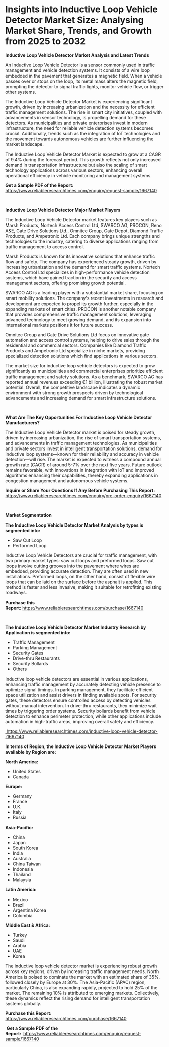 <p><h1>Insights into Inductive Loop Vehicle Detector Market Size: Analysing Market Share, Trends, and Growth from 2025 to 2032</h1></p><p><strong>Inductive Loop Vehicle Detector Market Analysis and Latest Trends</strong></p>
<p><p>An Inductive Loop Vehicle Detector is a sensor commonly used in traffic management and vehicle detection systems. It consists of a wire loop embedded in the pavement that generates a magnetic field. When a vehicle passes over or stops on the loop, its metal mass alters the magnetic field, prompting the detector to signal traffic lights, monitor vehicle flow, or trigger other systems.</p><p>The Inductive Loop Vehicle Detector Market is experiencing significant growth, driven by increasing urbanization and the necessity for efficient traffic management solutions. The rise in smart city initiatives, coupled with advancements in sensor technology, is propelling demand for these detectors. As municipalities and private enterprises invest in modern infrastructure, the need for reliable vehicle detection systems becomes crucial. Additionally, trends such as the integration of IoT technologies and the movement towards autonomous vehicles are further influencing the market landscape.</p><p>The Inductive Loop Vehicle Detector Market is expected to grow at a CAGR of 9.4% during the forecast period. This growth reflects not only increased demand in transportation infrastructure but also the scaling of smart technology applications across various sectors, enhancing overall operational efficiency in vehicle monitoring and management systems.</p></p>
<p><strong>Get a Sample PDF of the Report:&nbsp;</strong> <a href="https://www.reliableresearchtimes.com/enquiry/request-sample/1667140?utm_campaign=3106&utm_medium=2&utm_source=Github&utm_content=ia&utm_term=17042025&utm_id=inductive-loop-vehicle-detector">https://www.reliableresearchtimes.com/enquiry/request-sample/1667140</a></p>
<p>&nbsp;</p>
<p><strong>Inductive Loop Vehicle Detector Major Market Players</strong></p>
<p><p>The Inductive Loop Vehicle Detector market features key players such as Marsh Products, Nortech Access Control Ltd, SWARCO AG, PROCON, Reno A&E, Gate Drive Solutions Ltd., Omnitec Group, Gate Depot, Diamond Traffic Products, and Ampetronic Ltd. Each company brings unique strengths and technologies to the industry, catering to diverse applications ranging from traffic management to access control.</p><p>Marsh Products is known for its innovative solutions that enhance traffic flow and safety. The company has experienced steady growth, driven by increasing urbanization and the demand for smart traffic systems. Nortech Access Control Ltd specializes in high-performance vehicle detection systems, which have gained traction in the security and access management sectors, offering promising growth potential.</p><p>SWARCO AG is a leading player with a substantial market share, focusing on smart mobility solutions. The company's recent investments in research and development are expected to propel its growth further, especially in the expanding markets of smart cities. PROCON is another notable company that provides comprehensive traffic management solutions, leveraging advanced technology to meet growing demand, and its expansion into international markets positions it for future success.</p><p>Omnitec Group and Gate Drive Solutions Ltd focus on innovative gate automation and access control systems, helping to drive sales through the residential and commercial sectors. Companies like Diamond Traffic Products and Ampetronic Ltd specialize in niche markets, providing specialized detection solutions which find applications in various sectors.</p><p>The market size for inductive loop vehicle detectors is expected to grow significantly as municipalities and commercial enterprises prioritize efficient traffic management and safety solutions. As a benchmark, SWARCO AG has reported annual revenues exceeding €1 billion, illustrating the robust market potential. Overall, the competitive landscape indicates a dynamic environment with strong growth prospects driven by technological advancements and increasing demand for smart infrastructure solutions.</p></p>
<p>&nbsp;</p>
<p><strong>What Are The Key Opportunities For Inductive Loop Vehicle Detector Manufacturers?</strong></p>
<p><p>The Inductive Loop Vehicle Detector market is poised for steady growth, driven by increasing urbanization, the rise of smart transportation systems, and advancements in traffic management technologies. As municipalities and private sectors invest in intelligent transportation solutions, demand for inductive loop systems—known for their reliability and accuracy in vehicle detection—will rise. The market is expected to witness a compound annual growth rate (CAGR) of around 5-7% over the next five years. Future outlook remains favorable, with innovations in integration with IoT and improved algorithms enhancing their capabilities, thereby expanding applications in congestion management and autonomous vehicle systems.</p></p>
<p><strong>Inquire or Share Your Questions If Any Before Purchasing This Report:</strong> <a href="https://www.reliableresearchtimes.com/enquiry/pre-order-enquiry/1667140?utm_campaign=3106&utm_medium=2&utm_source=Github&utm_content=ia&utm_term=17042025&utm_id=inductive-loop-vehicle-detector">https://www.reliableresearchtimes.com/enquiry/pre-order-enquiry/1667140</a></p>
<p>&nbsp;</p>
<p><strong>Market Segmentation</strong></p>
<p><strong>The Inductive Loop Vehicle Detector Market Analysis by types is segmented into:</strong></p>
<p><ul><li>Saw Cut Loop</li><li>Performed Loop</li></ul></p>
<p><p>Inductive Loop Vehicle Detectors are crucial for traffic management, with two primary market types: saw cut loops and preformed loops. Saw cut loops involve cutting grooves into the pavement where wires are embedded, providing accurate detection. They are often used in new installations. Preformed loops, on the other hand, consist of flexible wire loops that can be laid on the surface before the asphalt is applied. This method is faster and less invasive, making it suitable for retrofitting existing roadways.</p></p>
<p><strong>Purchase this Report:&nbsp;</strong><a href="https://www.reliableresearchtimes.com/purchase/1667140?utm_campaign=3106&utm_medium=2&utm_source=Github&utm_content=ia&utm_term=17042025&utm_id=inductive-loop-vehicle-detector">https://www.reliableresearchtimes.com/purchase/1667140</a></p>
<p>&nbsp;</p>
<p><strong>The Inductive Loop Vehicle Detector Market Industry Research by Application is segmented into:</strong></p>
<p><ul><li>Traffic Management</li><li>Parking Management</li><li>Security Gates</li><li>Drive-thru Restaurants</li><li>Security Bollards</li><li>Others</li></ul></p>
<p><p>Inductive loop vehicle detectors are essential in various applications, enhancing traffic management by accurately detecting vehicle presence to optimize signal timings. In parking management, they facilitate efficient space utilization and assist drivers in finding available spots. For security gates, these detectors ensure controlled access by detecting vehicles without manual intervention. In drive-thru restaurants, they minimize wait times by triggering order systems. Security bollards benefit from vehicle detection to enhance perimeter protection, while other applications include automation in high-traffic areas, improving overall safety and efficiency.</p></p>
<p><a href="https://www.reliableresearchtimes.com/inductive-loop-vehicle-detector-r1667140?utm_campaign=3106&utm_medium=2&utm_source=Github&utm_content=ia&utm_term=17042025&utm_id=inductive-loop-vehicle-detector">&nbsp;https://www.reliableresearchtimes.com/inductive-loop-vehicle-detector-r1667140</a></p>
<p><strong>In terms of Region, the Inductive Loop Vehicle Detector Market Players available by Region are:</strong></p>
<p>
    <p> <strong> North America: </strong>
        <ul>
            <li>United States</li>
            <li>Canada</li>
        </ul>
        </p> 
    <p> <strong> Europe: </strong>
        <ul>
            <li>Germany</li>
            <li>France</li>
            <li>U.K.</li>
            <li>Italy</li>
            <li>Russia</li>
        </ul>
        </p> 
    <p> <strong> Asia-Pacific: </strong>
        <ul>
            <li>China</li>
            <li>Japan</li>
            <li>South Korea</li>
            <li>India</li>
            <li>Australia</li>
            <li>China Taiwan</li>
            <li>Indonesia</li>
            <li>Thailand</li>
            <li>Malaysia</li>
        </ul>
        </p> 
    <p> <strong> Latin America: </strong>
        <ul>
            <li>Mexico</li>
            <li>Brazil</li>
            <li>Argentina Korea</li>
            <li>Colombia</li>
        </ul>
        </p> 
    <p> <strong> Middle East & Africa: </strong>
        <ul>
            <li>Turkey</li>
            <li>Saudi</li>
            <li>Arabia</li>
            <li>UAE</li>
            <li>Korea</li>
        </ul>
    </p>
    </p>
<p><p>The inductive loop vehicle detector market is experiencing robust growth across key regions, driven by increasing traffic management needs. North America is poised to dominate the market with an estimated share of 35%, followed closely by Europe at 30%. The Asia-Pacific (APAC) region, particularly China, is also expanding rapidly, projected to hold 25% of the market. The remaining 10% is attributed to emerging markets. Collectively, these dynamics reflect the rising demand for intelligent transportation systems globally.</p></p>
<p><strong>Purchase this Report: </strong><a href="https://www.reliableresearchtimes.com/purchase/1667140?utm_campaign=3106&utm_medium=2&utm_source=Github&utm_content=ia&utm_term=17042025&utm_id=inductive-loop-vehicle-detector">https://www.reliableresearchtimes.com/purchase/1667140</a></p>
<p>&nbsp;<strong>Get a Sample PDF of the Report:&nbsp;&nbsp;</strong><a href="https://www.reliableresearchtimes.com/enquiry/request-sample/1667140?utm_campaign=3106&utm_medium=2&utm_source=Github&utm_content=ia&utm_term=17042025&utm_id=inductive-loop-vehicle-detector">https://www.reliableresearchtimes.com/enquiry/request-sample/1667140</a></p>
<p><strong></strong></p>
<p><p></p><p></p><p></p></p>